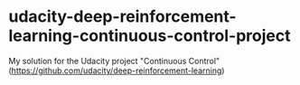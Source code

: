 # udacity-deep-reinforcement-learning-continuous-control-project
My solution for the Udacity project "Continuous Control" (https://github.com/udacity/deep-reinforcement-learning) 
